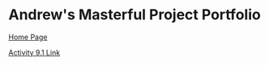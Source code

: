 # Andrew's Masterful Project Portfolio

<a href="https://andrewdavidso333.github.io"> Home Page </a>

<a href="https://andrewdavidso333.github.io/PCDE-Activity-9.1/"> Activity 9.1 Link </a>
